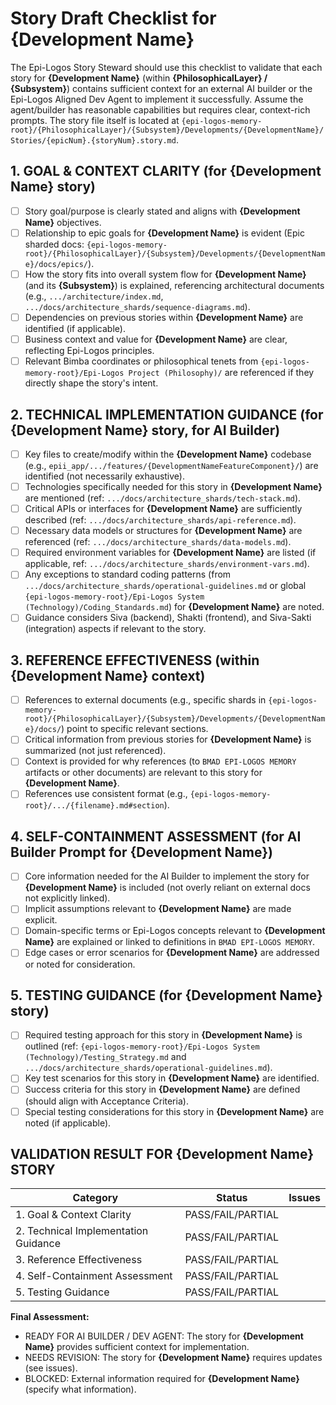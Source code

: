 # Story Draft Checklist for {Development Name}

The Epi-Logos Story Steward should use this checklist to validate that each story for **{Development Name}** (within **{PhilosophicalLayer} / {Subsystem}**) contains sufficient context for an external AI builder or the Epi-Logos Aligned Dev Agent to implement it successfully. Assume the agent/builder has reasonable capabilities but requires clear, context-rich prompts. The story file itself is located at `{epi-logos-memory-root}/{PhilosophicalLayer}/{Subsystem}/Developments/{DevelopmentName}/Stories/{epicNum}.{storyNum}.story.md`.

## 1. GOAL & CONTEXT CLARITY (for {Development Name} story)

- [ ] Story goal/purpose is clearly stated and aligns with **{Development Name}** objectives.
- [ ] Relationship to epic goals for **{Development Name}** is evident (Epic sharded docs: `{epi-logos-memory-root}/{PhilosophicalLayer}/{Subsystem}/Developments/{DevelopmentName}/docs/epics/`).
- [ ] How the story fits into overall system flow for **{Development Name}** (and its **{Subsystem}**) is explained, referencing architectural documents (e.g., `.../architecture/index.md`, `.../docs/architecture_shards/sequence-diagrams.md`).
- [ ] Dependencies on previous stories within **{Development Name}** are identified (if applicable).
- [ ] Business context and value for **{Development Name}** are clear, reflecting Epi-Logos principles.
- [ ] Relevant Bimba coordinates or philosophical tenets from `{epi-logos-memory-root}/Epi-Logos Project (Philosophy)/` are referenced if they directly shape the story's intent.

## 2. TECHNICAL IMPLEMENTATION GUIDANCE (for {Development Name} story, for AI Builder)

- [ ] Key files to create/modify within the **{Development Name}** codebase (e.g., `epii_app/.../features/{DevelopmentNameFeatureComponent}/`) are identified (not necessarily exhaustive).
- [ ] Technologies specifically needed for this story in **{Development Name}** are mentioned (ref: `.../docs/architecture_shards/tech-stack.md`).
- [ ] Critical APIs or interfaces for **{Development Name}** are sufficiently described (ref: `.../docs/architecture_shards/api-reference.md`).
- [ ] Necessary data models or structures for **{Development Name}** are referenced (ref: `.../docs/architecture_shards/data-models.md`).
- [ ] Required environment variables for **{Development Name}** are listed (if applicable, ref: `.../docs/architecture_shards/environment-vars.md`).
- [ ] Any exceptions to standard coding patterns (from `.../docs/architecture_shards/operational-guidelines.md` or global `{epi-logos-memory-root}/Epi-Logos System (Technology)/Coding_Standards.md`) for **{Development Name}** are noted.
- [ ] Guidance considers Siva (backend), Shakti (frontend), and Siva-Sakti (integration) aspects if relevant to the story.

## 3. REFERENCE EFFECTIVENESS (within {Development Name} context)

- [ ] References to external documents (e.g., specific shards in `{epi-logos-memory-root}/{PhilosophicalLayer}/{Subsystem}/Developments/{DevelopmentName}/docs/`) point to specific relevant sections.
- [ ] Critical information from previous stories for **{Development Name}** is summarized (not just referenced).
- [ ] Context is provided for why references (to `BMAD EPI-LOGOS MEMORY` artifacts or other documents) are relevant to this story for **{Development Name}**.
- [ ] References use consistent format (e.g., `{epi-logos-memory-root}/.../{filename}.md#section`).

## 4. SELF-CONTAINMENT ASSESSMENT (for AI Builder Prompt for {Development Name})

- [ ] Core information needed for the AI Builder to implement the story for **{Development Name}** is included (not overly reliant on external docs not explicitly linked).
- [ ] Implicit assumptions relevant to **{Development Name}** are made explicit.
- [ ] Domain-specific terms or Epi-Logos concepts relevant to **{Development Name}** are explained or linked to definitions in `BMAD EPI-LOGOS MEMORY`.
- [ ] Edge cases or error scenarios for **{Development Name}** are addressed or noted for consideration.

## 5. TESTING GUIDANCE (for {Development Name} story)

- [ ] Required testing approach for this story in **{Development Name}** is outlined (ref: `{epi-logos-memory-root}/Epi-Logos System (Technology)/Testing_Strategy.md` and `.../docs/architecture_shards/operational-guidelines.md`).
- [ ] Key test scenarios for this story in **{Development Name}** are identified.
- [ ] Success criteria for this story in **{Development Name}** are defined (should align with Acceptance Criteria).
- [ ] Special testing considerations for this story in **{Development Name}** are noted (if applicable).

## VALIDATION RESULT FOR {Development Name} STORY

| Category                             | Status            | Issues |
| ------------------------------------ | ----------------- | ------ |
| 1. Goal & Context Clarity            | PASS/FAIL/PARTIAL |        |
| 2. Technical Implementation Guidance | PASS/FAIL/PARTIAL |        |
| 3. Reference Effectiveness           | PASS/FAIL/PARTIAL |        |
| 4. Self-Containment Assessment       | PASS/FAIL/PARTIAL |        |
| 5. Testing Guidance                  | PASS/FAIL/PARTIAL |        |

**Final Assessment:**

- READY FOR AI BUILDER / DEV AGENT: The story for **{Development Name}** provides sufficient context for implementation.
- NEEDS REVISION: The story for **{Development Name}** requires updates (see issues).
- BLOCKED: External information required for **{Development Name}** (specify what information).
